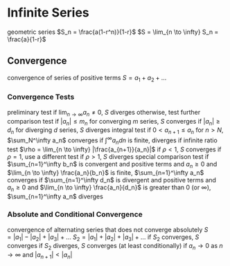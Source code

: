 # Infinite Series
geometric series
	$S_n = \frac{a(1-r^n)}{1-r}$
	$S = \lim_{n \to \infty} S_n = \frac{a}{1-r}$
## Convergence
convergence of series of positive terms
	$S = a_1 + a_2 + \ldots$
### Convergence Tests
preliminary test
	if $\lim_{n \to \infty} a_n \neq 0$, $S$ diverges
	otherwise, test further
comparison test
	if $|a_n| \leq m_n$ for converging $m$ series, $S$ converges
	if $|a_n| \geq d_n$ for diverging $d$ series, $S$ diverges
integral test
	if $0 < a_{n+1} \leq a_n$ for $n > N$, $\sum_N^\infty a_n$ converges if $\int^\infty a_n dn$ is finite, diverges if infinite
ratio test
	$\rho = \lim_{n \to \infty} |\frac{a_{n+1}}{a_n}|$
	if $\rho < 1$, $S$ converges
	if $\rho = 1$, use a different test
	if $\rho > 1$, $S$ diverges
special comparison test
	if $\sum_{n=1}^\infty b_n$ is convergent and positive terms and $a_n \geq 0$ and $\lim_{n \to \infty} \frac{a_n}{b_n}$ is finite, $\sum_{n=1}^\infty a_n$ converges
	if $\sum_{n=1}^\infty d_n$ is divergent and positive terms and $a_n \geq 0$ and $\lim_{n \to \infty} \frac{a_n}{d_n}$ is greater than 0 (or $\infty$), $\sum_{n=1}^\infty a_n$ diverges
### Absolute and Conditional Convergence
convergence of alternating series that does not converge absolutely
	$S = |a_1| - |a_2| + |a_3| + \ldots$
	$S_2 = |a_1| + |a_2| + |a_3| + \ldots$
	if $S_2$ converges, $S$ converges
	if $S_2$ diverges, $S$ converges (at least conditionally) if $a_n \to 0$ as $n \to \infty$ and $|a_{n+1}| < |a_n|$